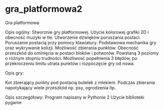 # gra_platformowa2
Gra platformowa

Opis ogólny:
  Stworznie gry platformowej.
  Użycie kolorowej grafiki 2D i obecność muzyki w tle.
  Utworzenie dźwięków poruszania postaci.
  Poruszanie postacią przy pomocy klawiatury.
  Podstawowa mechanika gry oraz wykrywanie kolizji.
  Możliwość zbierania punktów.
  Obecność przeszkód do ominięcia w postaci bloków i potworów.
  Powstaną 3 poziomy o różnym stopniu trudności.
  Możliwosć popełnienia 3 błędów, po przekroczeniu limitu utrata punktów i rozpoczęcie gry od nowa.
  
Opis gry:

Kot zbierający punkty pod postacią butelek z mlekiem. Podczas zbierania napotykający wiele przeszkód np. psy, ogrodzenia itp.

Opis szczegółowy:
  Program napisany w Pythonie 2
  Użycie biblioteki pygame
